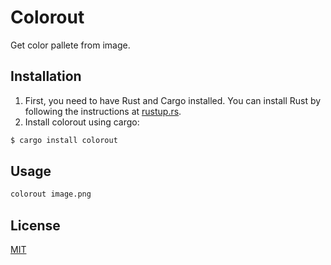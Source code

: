 # Colorout

Get color pallete from image.

## Installation

1. First, you need to have Rust and Cargo installed. You can install Rust by following the instructions at [rustup.rs](https://rustup.rs).
2. Install colorout using cargo:
```sh
$ cargo install colorout
```

## Usage

```sh
colorout image.png
```

## License

[MIT](./LICENSE)
